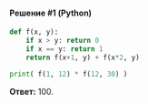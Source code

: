 #### Решение #1 (Python)
```python
def f(x, y):
	if x > y: return 0
	if x == y: return 1
	return f(x+1, y) + f(x*2, y)

print( f(1, 12) * f(12, 30) )
```
**Ответ:** 100.
